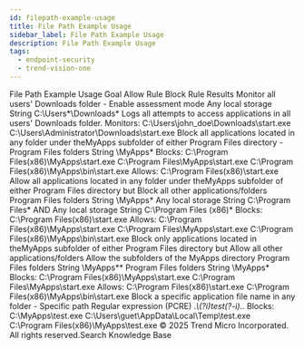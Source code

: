```yaml
---
id: filepath-example-usage
title: File Path Example Usage
sidebar_label: File Path Example Usage
description: File Path Example Usage
tags:
  - endpoint-security
  - trend-vision-one
---
```


 File Path Example Usage Goal Allow Rule Block Rule Results Monitor all users' Downloads folder - Enable assessment mode Any local storage String C:\Users\*\Downloads\* Logs all attempts to access applications in all users' Downloads folder. Monitors: C:\Users\john_doe\Downloads\start.exe C:\Users\Administrator\Downloads\start.exe Block all applications located in any folder under theMyApps subfolder of either Program Files directory - Program Files folders String \MyApps* Blocks: C:\Program Files(x86)\MyApps\start.exe C:\Program Files\MyApps\start.exe C:\Program Files(x86)\MyApps\bin\start.exe Allows: C:\Program Files(x86)\start.exe Allow all applications located in any folder under theMyApps subfolder of either Program Files directory but Block all other applications/folders Program Files folders String \MyApps* Any local storage String C:\Program Files\* AND Any local storage String C:\Program Files (x86)\* Blocks: C:\Program Files(x86)\start.exe Allows: C:\Program Files(x86)\MyApps\start.exe C:\Program Files\MyApps\start.exe C:\Program Files(x86)\MyApps\bin\start.exe Block only applications located in theMyApps subfolder of either Program Files directory but Allow all other applications/folders Allow the subfolders of the MyApps directory Program Files folders String \MyApps\*\* Program Files folders String \MyApps\* Blocks: C:\Program Files(x86)\MyApps\start.exe C:\Program Files\MyApps\start.exe Allows: C:\Program Files(x86)\start.exe C:\Program Files(x86)\MyApps\bin\start.exe Block a specific application file name in any folder - Specific path Regular expression (PCRE) .*\\(?i)test(?-i)\..* Blocks: C:\MyApps\test.exe C:\Users\guet\AppData\Local\Temp\test.exe C:\Program Files(x86)\MyApps\test.exe © 2025 Trend Micro Incorporated. All rights reserved.Search Knowledge Base